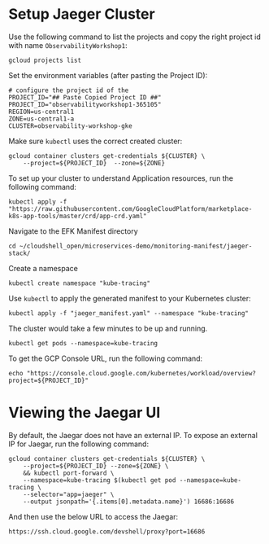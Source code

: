 # Setup Jaeger Cluster
Use the following command to list the projects and copy the right project id with name  `ObservabilityWorkshop1`:

```
gcloud projects list
```

Set the environment variables (after pasting the Project ID):

```
# configure the project id of the 
PROJECT_ID="## Paste Copied Project ID ##"
PROJECT_ID="observabilityworkshop1-365105"
REGION=us-central1
ZONE=us-central1-a
CLUSTER=observability-workshop-gke
```

Make sure `kubectl` uses the correct created cluster:

```
gcloud container clusters get-credentials ${CLUSTER} \
	--project=${PROJECT_ID}  --zone=${ZONE}
```

To set up your cluster to understand Application resources, run the following command:
```
kubectl apply -f "https://raw.githubusercontent.com/GoogleCloudPlatform/marketplace-k8s-app-tools/master/crd/app-crd.yaml"
```

Navigate to the EFK Manifest directory

```
cd ~/cloudshell_open/microservices-demo/monitoring-manifest/jaeger-stack/
```


Create a namespace

```
kubectl create namespace "kube-tracing"
```


Use `kubectl` to apply the generated manifest to your Kubernetes cluster:

```
kubectl apply -f "jaeger_manifest.yaml" --namespace "kube-tracing"
```

The cluster would take a few minutes to be up and running.

```
kubectl get pods --namespace=kube-tracing
```

To get the GCP Console URL, run the following command:

```
echo "https://console.cloud.google.com/kubernetes/workload/overview?project=${PROJECT_ID}"
```


# Viewing the Jaegar UI
By default, the Jaegar does not have an external IP. To expose an external IP for Jaegar, run the following command:

```
gcloud container clusters get-credentials ${CLUSTER} \
	--project=${PROJECT_ID} --zone=${ZONE} \
	&& kubectl port-forward \
	--namespace=kube-tracing $(kubectl get pod --namespace=kube-tracing \
	--selector="app=jaeger" \
	--output jsonpath='{.items[0].metadata.name}') 16686:16686

```

And then use the below URL to access the Jaegar:

```
https://ssh.cloud.google.com/devshell/proxy?port=16686
```


